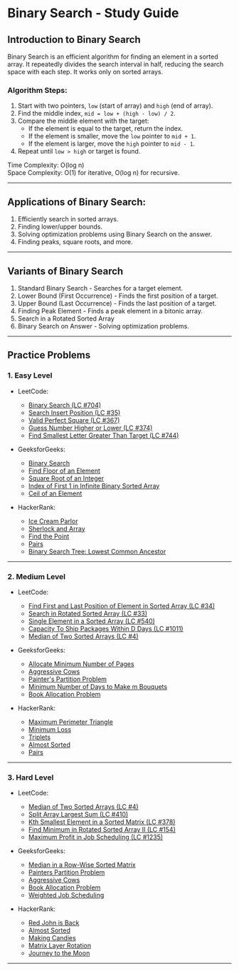 # Binary Search - Study Guide

## Introduction to Binary Search
Binary Search is an efficient algorithm for finding an element in a sorted array. It repeatedly divides the search interval in half, reducing the search space with each step. It works only on sorted arrays.

### Algorithm Steps:
1. Start with two pointers, `low` (start of array) and `high` (end of array).
2. Find the middle index, `mid = low + (high - low) / 2`.
3. Compare the middle element with the target:
   - If the element is equal to the target, return the index.
   - If the element is smaller, move the `low` pointer to `mid + 1`.
   - If the element is larger, move the `high` pointer to `mid - 1`.
4. Repeat until `low > high` or target is found.

Time Complexity: O(log n)  
Space Complexity: O(1) for iterative, O(log n) for recursive.

---

## Applications of Binary Search:
1. Efficiently search in sorted arrays.
2. Finding lower/upper bounds.
3. Solving optimization problems using Binary Search on the answer.
4. Finding peaks, square roots, and more.

---

## Variants of Binary Search
1. Standard Binary Search - Searches for a target element.
2. Lower Bound (First Occurrence) - Finds the first position of a target.
3. Upper Bound (Last Occurrence) - Finds the last position of a target.
4. Finding Peak Element - Finds a peak element in a bitonic array.
5. Search in a Rotated Sorted Array
6. Binary Search on Answer - Solving optimization problems.

---

## Practice Problems

### 1. Easy Level
- LeetCode:
  - [Binary Search (LC #704)](https://leetcode.com/problems/binary-search/)
  - [Search Insert Position (LC #35)](https://leetcode.com/problems/search-insert-position/)
  - [Valid Perfect Square (LC #367)](https://leetcode.com/problems/valid-perfect-square/)
  - [Guess Number Higher or Lower (LC #374)](https://leetcode.com/problems/guess-number-higher-or-lower/)
  - [Find Smallest Letter Greater Than Target (LC #744)](https://leetcode.com/problems/find-smallest-letter-greater-than-target/)

- GeeksforGeeks:
  - [Binary Search](https://www.geeksforgeeks.org/binary-search/)
  - [Find Floor of an Element](https://www.geeksforgeeks.org/floor-in-a-sorted-array/)
  - [Square Root of an Integer](https://www.geeksforgeeks.org/square-root-of-an-integer/)
  - [Index of First 1 in Infinite Binary Sorted Array](https://www.geeksforgeeks.org/find-index-first-1-infinite-sorted-array-0s-1s/)
  - [Ceil of an Element](https://www.geeksforgeeks.org/ceiling-in-a-sorted-array/)

- HackerRank:
  - [Ice Cream Parlor](https://www.hackerrank.com/challenges/icecream-parlor/problem)
  - [Sherlock and Array](https://www.hackerrank.com/challenges/sherlock-and-array/problem)
  - [Find the Point](https://www.hackerrank.com/challenges/find-point/problem)
  - [Pairs](https://www.hackerrank.com/challenges/pairs/problem)
  - [Binary Search Tree: Lowest Common Ancestor](https://www.hackerrank.com/challenges/binary-search-tree-lowest-common-ancestor/problem)

---

### 2. Medium Level
- LeetCode:
  - [Find First and Last Position of Element in Sorted Array (LC #34)](https://leetcode.com/problems/find-first-and-last-position-of-element-in-sorted-array/)
  - [Search in Rotated Sorted Array (LC #33)](https://leetcode.com/problems/search-in-rotated-sorted-array/)
  - [Single Element in a Sorted Array (LC #540)](https://leetcode.com/problems/single-element-in-a-sorted-array/)
  - [Capacity To Ship Packages Within D Days (LC #1011)](https://leetcode.com/problems/capacity-to-ship-packages-within-d-days/)
  - [Median of Two Sorted Arrays (LC #4)](https://leetcode.com/problems/median-of-two-sorted-arrays/)

- GeeksforGeeks:
  - [Allocate Minimum Number of Pages](https://www.geeksforgeeks.org/allocate-minimum-number-pages/)
  - [Aggressive Cows](https://www.geeksforgeeks.org/aggressive-cows-problem/)
  - [Painter's Partition Problem](https://www.geeksforgeeks.org/painters-partition-problem/)
  - [Minimum Number of Days to Make m Bouquets](https://www.geeksforgeeks.org/minimum-number-of-days-to-make-m-bouquets/)
  - [Book Allocation Problem](https://www.geeksforgeeks.org/book-allocation-problem/)

- HackerRank:
  - [Maximum Perimeter Triangle](https://www.hackerrank.com/challenges/maximum-perimeter-triangle/problem)
  - [Minimum Loss](https://www.hackerrank.com/challenges/minimum-loss/problem)
  - [Triplets](https://www.hackerrank.com/challenges/triplets/problem)
  - [Almost Sorted](https://www.hackerrank.com/challenges/almost-sorted/problem)
  - [Pairs](https://www.hackerrank.com/challenges/pairs/problem)

---

### 3. Hard Level
- LeetCode:
  - [Median of Two Sorted Arrays (LC #4)](https://leetcode.com/problems/median-of-two-sorted-arrays/)
  - [Split Array Largest Sum (LC #410)](https://leetcode.com/problems/split-array-largest-sum/)
  - [Kth Smallest Element in a Sorted Matrix (LC #378)](https://leetcode.com/problems/kth-smallest-element-in-a-sorted-matrix/)
  - [Find Minimum in Rotated Sorted Array II (LC #154)](https://leetcode.com/problems/find-minimum-in-rotated-sorted-array-ii/)
  - [Maximum Profit in Job Scheduling (LC #1235)](https://leetcode.com/problems/maximum-profit-in-job-scheduling/)

- GeeksforGeeks:
  - [Median in a Row-Wise Sorted Matrix](https://www.geeksforgeeks.org/median-in-a-row-wise-sorted-matrix/)
  - [Painters Partition Problem](https://www.geeksforgeeks.org/painters-partition-problem-set-2/)
  - [Aggressive Cows](https://www.geeksforgeeks.org/aggressive-cows-problem/)
  - [Book Allocation Problem](https://www.geeksforgeeks.org/book-allocation-problem/)
  - [Weighted Job Scheduling](https://www.geeksforgeeks.org/weighted-job-scheduling-log-n-time/)

- HackerRank:
  - [Red John is Back](https://www.hackerrank.com/challenges/red-john-is-back/problem)
  - [Almost Sorted](https://www.hackerrank.com/challenges/almost-sorted/problem)
  - [Making Candies](https://www.hackerrank.com/challenges/making-candies/problem)
  - [Matrix Layer Rotation](https://www.hackerrank.com/challenges/matrix-rotation-algo/problem)
  - [Journey to the Moon](https://www.hackerrank.com/challenges/journey-to-the-moon/problem)

---

